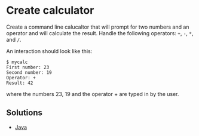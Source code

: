 # Create calculator


Create a command line calucaltor that will prompt for two numbers and an operator
and will calculate the result. Handle the following operators: `+`, `-`, `*`, and `/`.


An interaction should look like this:

```
$ mycalc
First number: 23
Second number: 19
Operator: +
Result: 42
```

where the numbers 23, 19 and the operator + are typed in by the user.

## Solutions
* [Java](/calculator-in-java)


